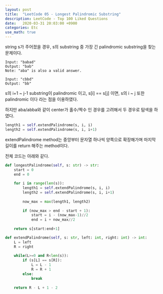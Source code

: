 ```yaml
---
layout: post
title:  "LeetCode 05 - Longest Palindromic Substring"
description: LeetCode - Top 100 Liked Questions
date:   2020-03-31 20:03:00 +0900
categories: Etc
use_math: true
---
```


string s가 주어졌을 경우, s의 substring 중 가장 긴 palindromic substring을 찾는 문제이다.

```
Input: "babad"
Output: "bab"
Note: "aba" is also a valid answer.

Input: "cbbd"
Output: "bb"
```

s의 i+1 ~ j-1 substring이 palindromic 이고, s[i] == s[j] 이면, s의 i ~ j 또한 palindromic 이다 라는 점을 이용하였다.

하지만 aba/abba와 같이 center가 홀수/짝수 인 경우를 고려해서 두 경우로 탐색을 하였다.

```python
length1 = self.extendPalindrome(s, i, i)
length2 = self.extendPalindrome(s, i, i+1)
```

extendPalindrome method는 중앙부터 문자열 하나씩 양쪽으로 확장해가며 마지막 길이를 return 해주는 method이다. 

전체 코드는 아래와 같다.

```python
def longestPalindrome(self, s: str) -> str:
    start = 0
    end = 0
    
    for i in range(len(s)):
        length1 = self.extendPalindrome(s, i, i)
        length2 = self.extendPalindrome(s, i, i+1)
        
        now_max = max(length1, length2)
        
        if (now_max > end - start + 1):
            start = i - (now_max-1)//2
            end = i + now_max//2
    
    return s[start:end+1]

def extendPalindrome(self, s: str, left: int, right: int) -> int:
    L = left
    R = right
    
    while(L>=0 and R<len(s)):
        if (s[L] == s[R]):
            L = L - 1
            R = R + 1
        else:
            break
    
    return R - L + 1 - 2
```